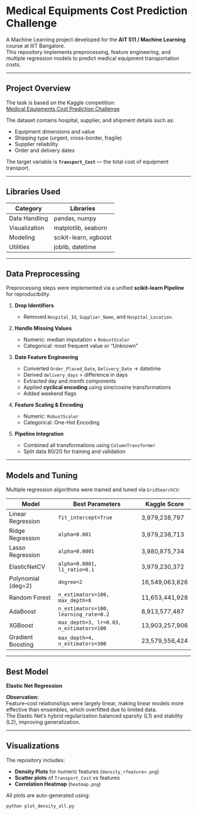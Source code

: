 #  Medical Equipments Cost Prediction Challenge

A Machine Learning project developed for the **AIT 511 / Machine Learning** course at IIIT Bangalore.  
This repository implements preprocessing, feature engineering, and multiple regression models to predict medical equipment transportation costs.

---

## Project Overview

The task is based on the Kaggle competition:  
 [Medical Equipments Cost Prediction Challenge](https://www.kaggle.com/competitions/Medical-Equipments-Cost-Prediction-Challenge)

The dataset contains hospital, supplier, and shipment details such as:
- Equipment dimensions and value  
- Shipping type (urgent, cross-border, fragile)  
- Supplier reliability  
- Order and delivery dates  

The target variable is **`Transport_Cost`** — the total cost of equipment transport.

---

## Libraries Used

| Category | Libraries |
|-----------|------------|
| Data Handling | pandas, numpy |
| Visualization | matplotlib, seaborn |
| Modeling | scikit-learn, xgboost |
| Utilities | joblib, datetime |

---

## Data Preprocessing

Preprocessing steps were implemented via a unified **scikit-learn Pipeline** for reproducibility.

1. **Drop Identifiers**  
   - Removed `Hospital_Id`, `Supplier_Name`, and `Hospital_Location`.

2. **Handle Missing Values**  
   - Numeric: median imputation + `RobustScaler`  
   - Categorical: most frequent value or “Unknown”

3. **Date Feature Engineering**
   - Converted `Order_Placed_Date`, `Delivery_Date` → datetime  
   - Derived `delivery_days` = difference in days  
   - Extracted day and month components  
   - Applied **cyclical encoding** using sine/cosine transformations  
   - Added weekend flags

4. **Feature Scaling & Encoding**  
   - Numeric: `RobustScaler`  
   - Categorical: One-Hot Encoding

5. **Pipeline Integration**  
   - Combined all transformations using `ColumnTransformer`  
   - Split data 80/20 for training and validation

---

## Models and Tuning

Multiple regression algorithms were trained and tuned via `GridSearchCV`:

| Model | Best Parameters | Kaggle Score |
|--------|----------------|---------------|
| Linear Regression | `fit_intercept=True` | 3,979,238,797 |
| Ridge Regression | `alpha=0.001` | 3,979,238,713 |
| Lasso Regression | `alpha=0.0001` | 3,980,875,734 |
| ElasticNetCV | `alpha=0.0001, l1_ratio=0.1` | 3,979,230,372 |
| Polynomial (deg=2) | `degree=2` | 16,549,063,826 |
| Random Forest | `n_estimators=100, max_depth=8` | 11,653,441,928 |
| AdaBoost | `n_estimators=100, learning_rate=0.2` | 8,913,577,487 |
| XGBoost | `max_depth=3, lr=0.03, n_estimators=100` | 13,903,257,906 |
| Gradient Boosting | `max_depth=4, n_estimators=300` | 23,579,556,424 |

---

## Best Model

**Elastic Net Regression**

**Observation:**  
Feature–cost relationships were largely linear, making linear models more effective than ensembles, which overfitted due to limited data.  
The Elastic Net’s hybrid regularization balanced sparsity (L1) and stability (L2), improving generalization.

---

## Visualizations

The repository includes:
- **Density Plots** for numeric features (`density_<feature>.png`)  
- **Scatter plots** of `Transport_Cost` vs features  
- **Correlation Heatmap** (`heatmap.png`)  

All plots are auto-generated using:
```bash
python plot_density_all.py
